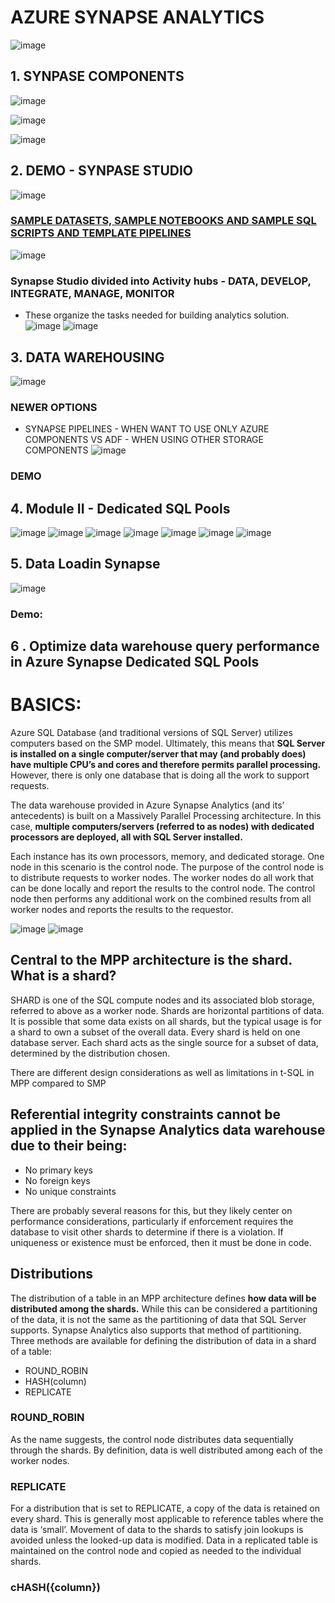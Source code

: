# AZURE SYNAPSE ANALYTICS
![image](https://user-images.githubusercontent.com/68102477/141208007-ca2bfeb2-5691-4dcd-adbd-543c4de08cfa.png)

## 1. SYNPASE COMPONENTS
![image](https://user-images.githubusercontent.com/68102477/141208258-fc42c30e-1c87-463d-aa41-6836e58356ca.png)

![image](https://user-images.githubusercontent.com/68102477/141208508-46c441cf-d109-40cc-99dc-986819671841.png)

![image](https://user-images.githubusercontent.com/68102477/141208922-2159cd2d-0a2b-40e1-a11e-4c9d5bb1038d.png)

## 2. DEMO - SYNPASE STUDIO

![image](https://user-images.githubusercontent.com/68102477/141209399-b943d24c-ba6f-4ec9-a17c-52306fa6532a.png)
### [SAMPLE DATASETS, SAMPLE NOTEBOOKS AND SAMPLE SQL SCRIPTS AND TEMPLATE PIPELINES](https://azure.microsoft.com/en-au/blog/quickly-get-started-with-samples-in-azure-synapse-analytics/)
![image](https://user-images.githubusercontent.com/68102477/141209461-36a2b441-95c4-4bf0-ad21-2c40e2a6ec32.png)
### Synapse Studio divided into Activity hubs - DATA, DEVELOP, INTEGRATE, MANAGE, MONITOR
* These organize the tasks needed for building analytics solution.
![image](https://user-images.githubusercontent.com/68102477/141209544-cbb0759f-116e-4c6d-b7ad-e684dcd0d47c.png)
![image](https://user-images.githubusercontent.com/68102477/141209579-2d1b5f3e-6fc7-4aa2-b79f-d1e2f6b2d307.png)

## 3. DATA WAREHOUSING
![image](https://user-images.githubusercontent.com/68102477/141210313-a3f8efae-af9b-4bdb-b768-03d930c79f28.png)
### NEWER OPTIONS
* SYNAPSE PIPELINES - WHEN WANT TO USE ONLY AZURE COMPONENTS VS ADF - WHEN USING OTHER STORAGE COMPONENTS
![image](https://user-images.githubusercontent.com/68102477/141210665-f8933373-022a-4429-a987-b530b411352b.png)
### DEMO


## 4. Module II - Dedicated SQL Pools
![image](https://user-images.githubusercontent.com/68102477/141213245-92a43178-b653-42fd-af50-a2d0e9f5bbbe.png)
![image](https://user-images.githubusercontent.com/68102477/141213359-6b607a97-1ae4-42fe-ba63-9851b12742cf.png)
![image](https://user-images.githubusercontent.com/68102477/141213397-68a2cae5-a07a-4ad2-8a33-55cbf034472e.png)
![image](https://user-images.githubusercontent.com/68102477/141213572-9dfcb807-b743-4638-b1b0-e21cd5dd1c27.png)
![image](https://user-images.githubusercontent.com/68102477/141213648-79f22645-a82a-4834-aad3-edd38875e8a8.png)
![image](https://user-images.githubusercontent.com/68102477/141213671-6206e68e-0bc1-4198-82bd-2ba02d6c5488.png)
![image](https://user-images.githubusercontent.com/68102477/141213815-c146ea56-cf5e-4468-9255-b6ec961b86c2.png)

## 5. Data Loadin Synapse
![image](https://user-images.githubusercontent.com/68102477/141214969-5768b613-610f-427c-a3fd-bfe30c0e1751.png)
### Demo:


## 6 . Optimize data warehouse query performance in Azure Synapse Dedicated SQL Pools

# BASICS:
Azure SQL Database (and traditional versions of SQL Server) utilizes computers based on the SMP model.  Ultimately, this means that **SQL Server is installed on a single computer/server that may (and probably does) have multiple CPU’s and cores and therefore permits parallel processing.**  However, there is only one database that is doing all the work to support requests.

The data warehouse provided in Azure Synapse Analytics (and its’ antecedents) is built on a Massively Parallel Processing architecture.  In this case, **multiple computers/servers (referred to as nodes) with dedicated processors are deployed, all with SQL Server installed.**

Each instance has its own processors, memory, and dedicated storage.  One node in this scenario is the control node.  The purpose of the control node is to distribute requests to worker nodes.  The worker nodes do all work that can be done locally and report the results to the control node.  The control node then performs any additional work on the combined results from all worker nodes and reports the results to the requestor.

![image](https://user-images.githubusercontent.com/68102477/141606440-f278a15b-f316-48c6-ae35-91ef99572aa8.png)
![image](https://user-images.githubusercontent.com/68102477/141606446-a8479ce5-fc58-4dab-a86d-c982495147ec.png)

##  Central to the MPP architecture is the shard.  What is a shard? 

SHARD is one of the SQL compute nodes and its associated blob storage, referred to above as a worker node.  Shards are horizontal partitions of data.  It is possible that some data exists on all shards, but the typical usage is for a shard to own a subset of the overall data.  Every shard is held on one database server.  Each shard acts as the single source for a subset of data, determined by the distribution chosen.


There are different design considerations as well as limitations in t-SQL in MPP compared to SMP


## Referential integrity constraints cannot be applied in the Synapse Analytics data warehouse due to their being:

* No primary keys
* No foreign keys
* No unique constraints

There are probably several reasons for this, but they likely center on performance considerations, particularly if enforcement requires the database to visit other shards to determine if there is a violation.  If uniqueness or existence must be enforced, then it must be done in code.


## Distributions
The distribution of a table in an MPP architecture defines **how data will be distributed among the shards.**  While this can be considered a partitioning of the data, it is not the same as the partitioning of data that SQL Server supports.  Synapse Analytics also supports that method of partitioning. Three methods are available for defining the distribution of data in a shard of a table:

* ROUND_ROBIN
* HASH(column)
* REPLICATE

### ROUND_ROBIN
As the name suggests, the control node distributes data sequentially through the shards.  By definition, data is well distributed among each of the worker nodes. 

### REPLICATE
For a distribution that is set to REPLICATE, a copy of the data is retained on every shard.  This is generally most applicable to reference tables where the data is ‘small’.  Movement of data to the shards to satisfy join lookups is avoided unless the looked-up data is modified.  Data in a replicated table is maintained on the control node and copied as needed to the individual shards.

###  cHASH({column})



























